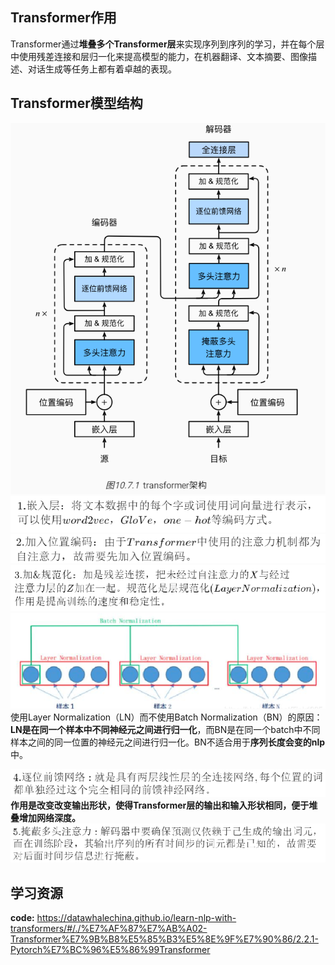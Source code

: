 ## Transformer作用
Transformer通过**堆叠多个Transformer层**来实现序列到序列的学习，并在每个层中使用残差连接和层归一化来提高模型的能力，在机器翻译、文本摘要、图像描述、对话生成等任务上都有着卓越的表现。

## Transformer模型结构
![alt text](image-15.png)
![alt text](image-16.png)
![alt text](image-17.png)
![alt text](image-18.png)
![alt text](image-22.png)
使用Layer Normalization（LN）而不使用Batch Normalization（BN）的原因：**LN是在同一个样本中不同神经元之间进行归一化**，而BN是在同一个batch中不同样本之间的同一位置的神经元之间进行归一化。BN不适合用于**序列长度会变的nlp**中。

![alt text](image-19.png)
**作用是改变改变输出形状，使得Transformer层的输出和输入形状相同，便于堆叠增加网络深度。**
![alt text](image-20.png)


## 学习资源
**code:** https://datawhalechina.github.io/learn-nlp-with-transformers/#/./%E7%AF%87%E7%AB%A02-Transformer%E7%9B%B8%E5%85%B3%E5%8E%9F%E7%90%86/2.2.1-Pytorch%E7%BC%96%E5%86%99Transformer

